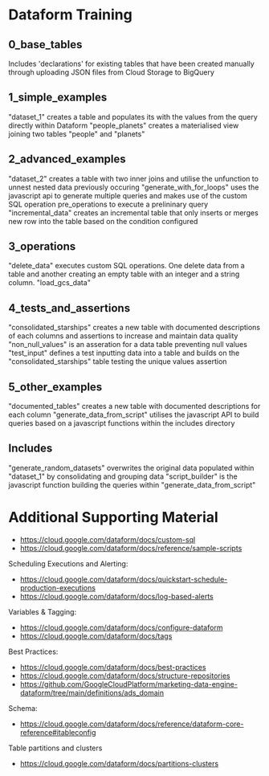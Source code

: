 # Dataform Training

## 0_base_tables

Includes 'declarations' for existing tables that have been created manually through uploading JSON files from Cloud Storage to BigQuery

## 1_simple_examples

"dataset_1" creates a table and populates its with the values from the query directly within Dataform
"people_planets" creates a materialised view joining two tables "people" and "planets"

## 2_advanced_examples

"dataset_2" creates a table with two inner joins and utilise the unfunction to unnest nested data previously occuring 
"generate_with_for_loops" uses the javascript api to generate multiple queries and makes use of the custom SQL operation pre_operations to execute a prelininary query
"incremental_data" creates an incremental table that only inserts or merges new row into the table based on the condition configured

## 3_operations

"delete_data" executes custom SQL operations. One delete data from a table and another creating an empty table with an integer and a string column.
"load_gcs_data" 

## 4_tests_and_assertions

"consolidated_starships" creates a new table with documented descriptions of each columns and assertions to increase and maintain data quality
"non_null_values" is an asseration for a data table preventing null values
"test_input" defines a test inputting data into a table and builds on the "consolidated_starships" table testing the unique values assertion 

## 5_other_examples

"documented_tables" creates a new table with documented descriptions for each column
"generate_data_from_script" utilises the javascript API to build queries based on a javascript functions within the includes directory

## Includes

"generate_random_datasets" overwrites the original data populated within "dataset_1" by consolidating and grouping data
"script_builder" is the javascript function building the queries within "generate_data_from_script"


# Additional Supporting Material

- https://cloud.google.com/dataform/docs/custom-sql
- https://cloud.google.com/dataform/docs/reference/sample-scripts

Scheduling Executions and Alerting:
- https://cloud.google.com/dataform/docs/quickstart-schedule-production-executions
- https://cloud.google.com/dataform/docs/log-based-alerts

Variables & Tagging: 
- https://cloud.google.com/dataform/docs/configure-dataform
- https://cloud.google.com/dataform/docs/tags

Best Practices:
- https://cloud.google.com/dataform/docs/best-practices
- https://cloud.google.com/dataform/docs/structure-repositories
- https://github.com/GoogleCloudPlatform/marketing-data-engine-dataform/tree/main/definitions/ads_domain

Schema:
- https://cloud.google.com/dataform/docs/reference/dataform-core-reference#itableconfig

Table partitions and clusters
- https://cloud.google.com/dataform/docs/partitions-clusters